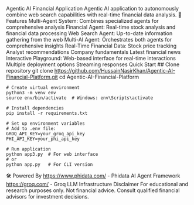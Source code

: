 Agentic AI Financial Application
Agentic AI application to autonomously combine web search capabilities with real-time financial data analysis.
🌟 Features
Multi-Agent System: Combines specialized agents for comprehensive analysis
Financial Agent: Real-time stock analysis and financial data processing
Web Search Agent: Up-to-date information gathering from the web
Multi-AI Agent: Orchestrates both agents for comprehensive insights
Real-Time Financial Data:
Stock price tracking
Analyst recommendations
Company fundamentals
Latest financial news
Interactive Playground:
Web-based interface for real-time interactions
Multiple deployment options
Streaming responses
Quick Start
    ## Clone repository
    git clone https://github.com/HussainNasirKhan/Agentic-AI-Financial-Platform.git
    cd Agentic-AI-Financial-Platform
    
    # Create virtual environment
    python3 -m venv env
    source env/bin/activate  # Windows: env\Scripts\activate
    
    # Install dependencies
    pip install -r requirements.txt
    
    # Set up environment variables
    # Add to .env file:
    GROQ_API_KEY=your_groq_api_key
    PHI_API_KEY=your_phi_api_key
    
    # Run application
    python app3.py  # For web interface
    # or
    python app.py   # For CLI version
🛠️ Powered By
https://www.phidata.com/ - Phidata AI Agent Framework
https://groq.com/ - Groq LLM Infrastructure
Disclaimer
For educational and research purposes only. Not financial advice. Consult qualified financial advisors for investment decisions.

